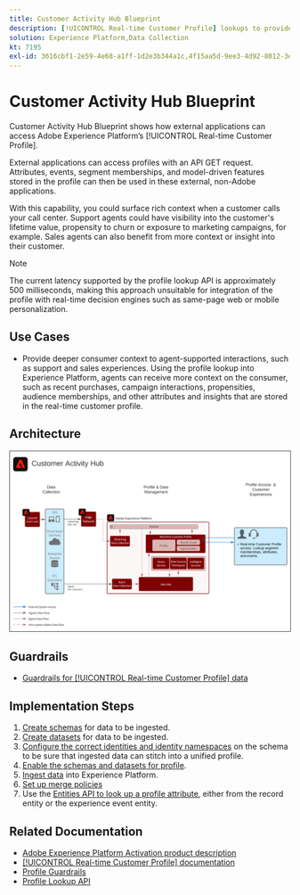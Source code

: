```yaml
---
title: Customer Activity Hub Blueprint
description: [!UICONTROL Real-time Customer Profile] lookups to provide context for agent-assisted support and sales.
solution: Experience Platform,Data Collection
kt: 7195
exl-id: 3616cbf1-2e59-4e68-a1ff-1d2e3b344a1c,4f15aa5d-9ee3-4d92-8012-3e2f0c0d615f
---
```

# Customer Activity Hub Blueprint

Customer Activity Hub Blueprint shows how external applications can access Adobe Experience Platform’s [!UICONTROL Real-time Customer Profile].

External applications can access profiles with an API GET request. Attributes, events, segment memberships, and model-driven features stored in the profile can then be used in these external, non-Adobe applications.

With this capability, you could surface rich context when a customer calls your call center. Support agents could have visibility into the customer's lifetime value, propensity to churn or exposure to marketing campaigns, for example. Sales agents can also benefit from more context or insight into their customer.

>[!NOTE]
>
>The current latency supported by the profile lookup API is approximately 500 milliseconds, making this approach unsuitable for integration of the profile with real-time decision engines such as same-page web or mobile personalization. 

## Use Cases

* Provide deeper consumer context to agent-supported interactions, such as support and sales experiences. Using the profile lookup into Experience Platform, agents can receive more context on the consumer, such as recent purchases, campaign interactions, propensities, audience memberships, and other attributes and insights that are stored in the real-time customer profile.

## Architecture

<img src="assets/customer_activity_hub.svg" alt="Reference Architecture for the Customer Activity Hub Blueprint" style="border:1px solid #4a4a4a" />


## Guardrails

* [Guardrails for [!UICONTROL Real-time Customer Profile] data](https://experienceleague.adobe.com/docs/experience-platform/profile/guardrails.html)

## Implementation Steps

1. [Create schemas](https://experienceleague.adobe.com/docs/platform-learn/tutorials/schemas/create-a-schema.html) for data to be ingested.
1. [Create datasets](https://experienceleague.adobe.com/docs/platform-learn/tutorials/data-ingestion/create-datasets-and-ingest-data.html) for data to be ingested.
1. [Configure the correct identities and identity namespaces](https://experienceleague.adobe.com/docs/platform-learn/tutorials/identities/label-ingest-and-verify-identity-data.html) on the schema to be sure that ingested data can stitch into a unified profile.
1. [Enable the schemas and datasets for profile](https://experienceleague.adobe.com/docs/platform-learn/tutorials/profiles/bring-data-into-the-real-time-customer-profile.html). 
1. [Ingest data](https://experienceleague.adobe.com/?recommended=ExperiencePlatform-D-1-2020.1.dataingestion) into Experience Platform.
1. [Set up merge policies](https://experienceleague.adobe.com/docs/platform-learn/tutorials/profiles/create-merge-policies.html)
1. Use the [Entities API to look up a profile attribute](https://experienceleague.adobe.com/docs/experience-platform/profile/api/entities.html), either from the record entity or the experience event entity.

## Related Documentation

* [Adobe Experience Platform Activation product description](https://helpx.adobe.com/legal/product-descriptions/adobe-experience-platform0.html)
* [[!UICONTROL Real-time Customer Profile] documentation](https://experienceleague.adobe.com/docs/experience-platform/profile/home.html?lang=en)
* [Profile Guardrails](https://experienceleague.adobe.com/docs/experience-platform/profile/guardrails.html)
* [Profile Lookup API](https://www.adobe.io/apis/experienceplatform/home/api-reference.html)
